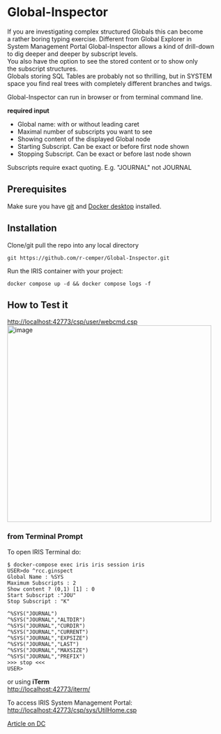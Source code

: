 # Global-Inspector
If you are investigating complex structured Globals this can become  
a rather boring typing exercise. Different from Global Explorer in   
System Management Portal Global-Inspector allows a kind of drill-down   
to dig deeper and deeper by subscript levels.  
You also have the option to see the stored content or to show only   
the subscript structures.    
Globals storing SQL Tables are probably not so thrilling, but in SYSTEM   
space you find real trees with completely different branches and twigs.  

Global-Inspector can run in browser or from terminal command line.

**required input**   
- Global name: with or without leading caret   
- Maximal number of subscripts you want to see  
- Showing content of the displayed Global node   
- Starting Subscript. Can be exact or before first node shown     
- Stopping Subscript. Can be exact or before last node shown
      
Subscripts require exact quoting. E.g. "JOURNAL" not JOURNAL    
 
## Prerequisites
Make sure you have [git](https://git-scm.com/book/en/v2/Getting-Started-Installing-Git) and [Docker desktop](https://www.docker.com/products/docker-desktop) installed.

## Installation 
Clone/git pull the repo into any local directory
```
git https://github.com/r-cemper/Global-Inspector.git
```
Run the IRIS container with your project: 
```
docker compose up -d && docker compose logs -f
```  
## How to Test it   
[http://localhost:42773/csp/user/webcmd.csp ](http://127.0.0.1:42773/csp/user/ginspect.CSP)  
<img width="468" height="450" alt="image" src="https://github.com/user-attachments/assets/657b2e7e-c621-41a6-89bb-10be664ab22f" />  

### from Terminal Prompt 
To open IRIS Terminal do:
```
$ docker-compose exec iris iris session iris
USER>do ^rcc.ginspect
Global Name : %SYS
Maximum Subscripts : 2
Show content ? (0,1) [1] : 0
Start Subscript :"JOU"
Stop Subscript : "K"

^%SYS("JOURNAL")
^%SYS("JOURNAL","ALTDIR")
^%SYS("JOURNAL","CURDIR")
^%SYS("JOURNAL","CURRENT")
^%SYS("JOURNAL","EXPSIZE")
^%SYS("JOURNAL","LAST")
^%SYS("JOURNAL","MAXSIZE")
^%SYS("JOURNAL","PREFIX")
>>> stop <<<
USER>
```
or using **iTerm**   
[http://localhost:42773/iterm/](http://localhost:42773/iterm/)

To access IRIS System Management Portal:    
[http://localhost:42773/csp/sys/UtilHome.csp](http://localhost:42773/csp/sys/UtilHome.csp)


[Article on DC](https://community.intersystems.com/)    
